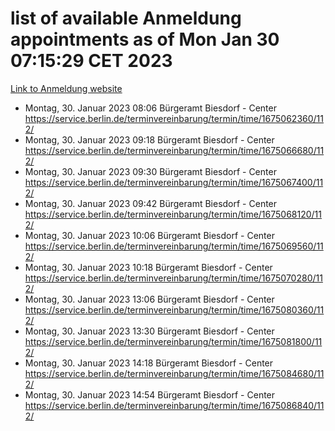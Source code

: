 # list of available Anmeldung appointments as of Mon Jan 30 07:15:29 CET 2023
[Link to Anmeldung website](https://service.berlin.de/terminvereinbarung/termin/tag.php?termin=0&anliegen[]=120686&dienstleisterlist=122210,122217,327316,122219,327312,122227,327314,122231,327346,122243,327348,122252,329742,122260,329745,122262,329748,122254,329751,122271,327278,122273,327274,122277,327276,330436,122280,327294,122282,327290,122284,327292,327539,122291,327270,122285,327266,122286,327264,122296,327268,150230,329760,122301,327282,122297,327286,122294,327284,122312,329763,122314,329775,122304,327330,122311,327334,122309,327332,122281,327352,122279,329772,122276,327324,122274,327326,122267,329766,122246,327318,122251,327320,122257,327322,122208,327298,122226,327300,121362,121364&herkunft=http%3A%2F%2Fservice.berlin.de%2Fdienstleistung%2F120686%2F)
- Montag, 30. Januar 2023 08:06 Bürgeramt Biesdorf - Center https://service.berlin.de/terminvereinbarung/termin/time/1675062360/112/
- Montag, 30. Januar 2023 09:18 Bürgeramt Biesdorf - Center https://service.berlin.de/terminvereinbarung/termin/time/1675066680/112/
- Montag, 30. Januar 2023 09:30 Bürgeramt Biesdorf - Center https://service.berlin.de/terminvereinbarung/termin/time/1675067400/112/
- Montag, 30. Januar 2023 09:42 Bürgeramt Biesdorf - Center https://service.berlin.de/terminvereinbarung/termin/time/1675068120/112/
- Montag, 30. Januar 2023 10:06 Bürgeramt Biesdorf - Center https://service.berlin.de/terminvereinbarung/termin/time/1675069560/112/
- Montag, 30. Januar 2023 10:18 Bürgeramt Biesdorf - Center https://service.berlin.de/terminvereinbarung/termin/time/1675070280/112/
- Montag, 30. Januar 2023 13:06 Bürgeramt Biesdorf - Center https://service.berlin.de/terminvereinbarung/termin/time/1675080360/112/
- Montag, 30. Januar 2023 13:30 Bürgeramt Biesdorf - Center https://service.berlin.de/terminvereinbarung/termin/time/1675081800/112/
- Montag, 30. Januar 2023 14:18 Bürgeramt Biesdorf - Center https://service.berlin.de/terminvereinbarung/termin/time/1675084680/112/
- Montag, 30. Januar 2023 14:54 Bürgeramt Biesdorf - Center https://service.berlin.de/terminvereinbarung/termin/time/1675086840/112/
